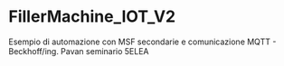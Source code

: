 # FillerMachine_IOT_V2
Esempio di automazione con MSF secondarie e comunicazione MQTT - Beckhoff/ing. Pavan seminario 5ELEA
